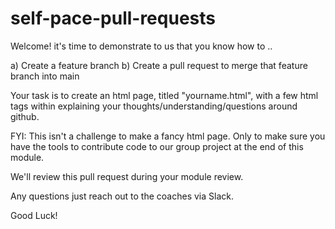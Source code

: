 # self-pace-pull-requests

Welcome! it's time to demonstrate to us that you know how to ..

a) Create a feature branch
b) Create a pull request to merge that feature branch into main

Your task is to create an html page, titled "yourname.html", with a few html tags within explaining your thoughts/understanding/questions around github.

FYI: This isn't a challenge to make a fancy html page. Only to make sure you have the tools to contribute code to our group project at the end of this module.

We'll review this pull request during your module review. 

Any questions just reach out to the coaches via Slack.

Good Luck!
